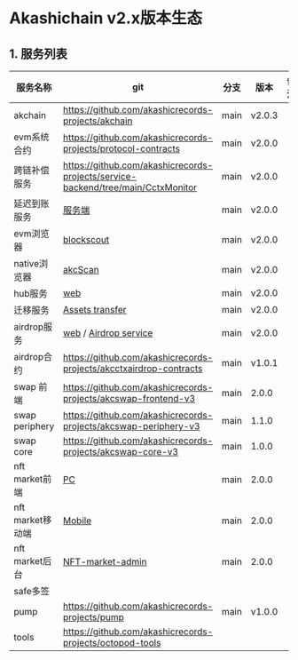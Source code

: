 # Akashichain v2.x版本生态

## 1. 服务列表
| 服务名称 | git | 分支 | 版本 | 备注 |
| ---- | ---- | ---- | ---- | ---- |
| akchain| https://github.com/akashicrecords-projects/akchain | main | v2.0.3 | |
| evm系统合约 | https://github.com/akashicrecords-projects/protocol-contracts | main | v2.0.0 | |
| 跨链补偿服务 |https://github.com/akashicrecords-projects/service-backend/tree/main/CctxMonitor| main | v2.0.0 | |
| 延迟到账服务 |[ 服务端](https://github.com/akashicrecords-projects/service-backend/tree/main/VestingMonitor)| main | v2.0.0 | |
| evm浏览器|[ blockscout ](https://github.com/akashicrecords-projects/akcscan-evm)| main| v2.0.0 | |
| native浏览器|[ akcScan](https://github.com/akashicrecords-projects/akc-scan)| main | v2.0.0 | |
| hub服务|[web ](https://github.com/akashicrecords-projects/hub-frontend)| main | v2.0.0 | |
| 迁移服务 |[Assets transfer ](https://github.com/akashicrecords-projects/service-backend/tree/main/chain_assets_transfer) | main | v2.0.0 | |
| airdrop服务 | [web](https://github.com/akashicrecords-projects/akcctxairdrop) / [Airdrop service ](https://github.com/akashicrecords-projects/service-backend/tree/main/CrossChainAirdrop)| main | v2.0.0 | |
| airdrop合约 | https://github.com/akashicrecords-projects/akcctxairdrop-contracts | main |v1.0.1| |
| swap 前端| https://github.com/akashicrecords-projects/akcswap-frontend-v3 | main | 2.0.0 | |
| swap periphery | https://github.com/akashicrecords-projects/akcswap-periphery-v3 | main |1.1.0| |
| swap core | https://github.com/akashicrecords-projects/akcswap-core-v3 | main | 1.0.0| |
| nft market前端 |[ PC ](https://github.com/akashicrecords-projects/nft-market-pc) |main | 2.0.0 | |
| nft market移动端 |[ Mobile ](https://github.com/akashicrecords-projects/nft-market-wap)| main | 2.0.0 | |
| nft market后台 |[NFT-market-admin ](https://github.com/akashicrecords-projects/nft-market-admin)| main | 2.0.0 | |
| safe多签 | | | | |
| pump | https://github.com/akashicrecords-projects/pump | main | v1.0.0 | |
| tools | https://github.com/akashicrecords-projects/octopod-tools | | | |





















